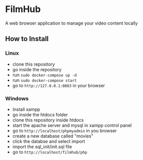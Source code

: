 # FilmHub

A web browser application to manage your video content locally 

## How to Install
### Linux 
- clone this repository 
- go inside the repository
- run ```sudo docker-compose up -d```
- run ```sudo docker-compose start```
- go to ```http://127.0.0.1:8083``` in your browser

### Windows

- Install xampp
- go inside the htdocs folder
- clone this repository inside htdocs
- start the apache server and mysql in xampp control panel
- go to ```http://localhost/phpmyadmin``` in you browser
- create a new database called "movies"
- click the databse and select import
- import the sql_init/init.sql file
- go to ```http://localhost/filmhub/php```
